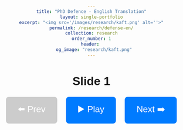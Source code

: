 ```yaml
---
title: "PhD Defence - English Translation"
layout: single-portfolio
excerpt: "<img src='/images/research/kaft.png' alt=''>"
permalink: /research/defense-en/
collection: research
order_number: 1
header: 
  og_image: "research/kaft.png"
---
```


<style>
  body {
    font-family: Arial, sans-serif;
    text-align: center;
    margin: 2rem;
  }
  #slideTitle {
    font-size: 2rem;
    margin-bottom: 1.5rem;
  }
  #controls {
    display: flex;
    justify-content: center;
    align-items: center;
    gap: 1.5rem;
  }
  button {
    background: #007bff;
    border: none;
    color: white;
    padding: 1rem 2rem;
    font-size: 1.5rem;
    border-radius: 8px;
    cursor: pointer;
    transition: background-color 0.3s ease;
    min-width: 120px;
  }
  button:hover:not(:disabled) {
    background: #0056b3;
  }
  button:disabled {
    background: #cccccc;
    cursor: not-allowed;
  }
</style>

<h2 id="slideTitle">Slide 1</h2>

<div id="controls">
  <button id="prevBtn" disabled>⬅️ Prev</button>
  <button id="playBtn">▶️ Play</button>
  <button id="nextBtn">Next ➡️</button>
</div>

<audio id="audio"></audio>

<script>
  const slides = [
    { title: "Slide 1", src: "/files/test.wav" },
    { title: "Slide 2", src: "/files/test.wav" },
    { title: "Slide 3", src: "/files/test.wav" }
  ];

  let currentSlide = 0;
  const slideTitle = document.getElementById('slideTitle');
  const audio = document.getElementById('audio');
  const playBtn = document.getElementById('playBtn');
  const prevBtn = document.getElementById('prevBtn');
  const nextBtn = document.getElementById('nextBtn');

  function updateUI() {
    slideTitle.textContent = slides[currentSlide].title;
    audio.src = slides[currentSlide].src;
    audio.load();
    playBtn.textContent = "▶️ Play";

    prevBtn.disabled = currentSlide === 0;
    nextBtn.disabled = currentSlide === slides.length - 1;
  }

  playBtn.addEventListener('click', () => {
    if (audio.paused) {
      audio.play();
      playBtn.textContent = "⏸️ Pause";
    } else {
      audio.pause();
      playBtn.textContent = "▶️ Play";
    }
  });

  prevBtn.addEventListener('click', () => {
    if (currentSlide > 0) {
      audio.pause();
      currentSlide--;
      updateUI();
    }
  });

  nextBtn.addEventListener('click', () => {
    if (currentSlide < slides.length - 1) {
      audio.pause();
      currentSlide++;
      updateUI();
    }
  });

  audio.addEventListener('ended', () => {
    playBtn.textContent = "▶️ Play";
    // Move to next slide visually but DO NOT auto-play
    if (currentSlide < slides.length - 1) {
      currentSlide++;
      updateUI();
    }
  });

  // Initialize UI on load
  updateUI();
</script>

